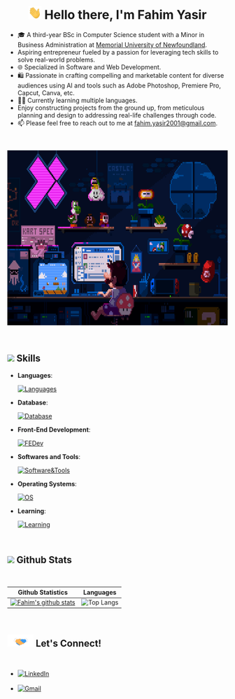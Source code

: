 <h1 align="center"><b><img src="img/wave.gif" width="30px" height="30px" /> Hello there, I'm Fahim Yasir </b></h1>

<div>
	<ul>
		<li>🎓 A third-year BSc in Computer Science student with a Minor in Business Administration at <a href="https://www.mun.ca/">Memorial University of Newfoundland</a>.</li>
		<li>Aspiring entrepreneur fueled by a passion for leveraging tech skills to solve real-world problems.</li>
		<li>🌐 Specialized in Software and Web Development. </li>
		<li> 🛍️ Passionate in crafting compelling and marketable content for diverse audiences using AI and tools such as Adobe Photoshop, Premiere Pro, Capcut, Canva, etc.</li>
		<li>🧑‍💻 Currently learning multiple languages.</li>
		<li>Enjoy constructing projects from the ground up, from meticulous planning and design to addressing real-life challenges through code.</li>
		<li>📫 Please feel free to reach out to me at  <a href="mailto:fahim.yasir2001@gmail.com">fahim.yasir2001@gmail.com</a>.</li>
</div>

<p align="center">
</br>
</br>
<img height=400px src="img/comp6.gif"/>
</p>

</br>


## <img src="https://media2.giphy.com/media/QssGEmpkyEOhBCb7e1/giphy.gif?cid=ecf05e47a0n3gi1bfqntqmob8g9aid1oyj2wr3ds3mg700bl&rid=giphy.gif" width ="25"><b> Skills</b></strong></summary>
  
<p align="center">
  
  - **Languages**:
    
    [![Languages](https://skillicons.dev/icons?i=c,java,py,r)](https://skillicons.dev)


  - **Database**:
    
    [![Database](https://skillicons.dev/icons?i=sqlite)](https://skillicons.dev)


  - **Front-End Development**:

    [![FEDev](https://skillicons.dev/icons?i=bootstrap,css,html)](https://skillicons.dev)


  - **Softwares and Tools**:

    [![Software&Tools](https://skillicons.dev/icons?i=ps,git,github,powershell,pycharm,replit,vscode)](https://skillicons.dev)


  - **Operating Systems**:

    [![OS](https://skillicons.dev/icons?i=linux,apple,windows)](https://skillicons.dev)


  - **Learning**:

    [![Learning](https://skillicons.dev/icons?i=aws,express,js,mongodb,mysql,nodejs,react,ts)](https://skillicons.dev)
    
</p>
</br>


## <img src="https://media.giphy.com/media/iY8CRBdQXODJSCERIr/giphy.gif" width="30"><b> Github Stats </b>
<br>

|Github Statistics|Languages|
|-|-|
|[![Fahim's github stats](https://github-readme-stats.vercel.app/api?username=fahim-ysr&theme=dark&hide_border=false&include_all_commits=false&count_private=false)](https://github.com/hechadielhassania)|![Top Langs](https://github-readme-stats.vercel.app/api/top-langs/?username=fahim-ysr&theme=dark&hide_border=false&include_all_commits=false&count_private=false&layout=compact)

</br>



## <img src="./img/LetsConnect.gif" width ="60"><b> Let's Connect!</b>

<br>
<div align='left'>

<ul>

<li>
<a href="https://linkedin.com/in/fahim-yasir" target="_blank">
<img src="https://img.shields.io/badge/LinkedIn-0077B5?style=for-the-badge&logo=linkedin&logoColor=white" alt="LinkedIn"/>
</a>
</li>


<br>

<li>
<a href="mailto:fahim.yasir2001@gmail.com" target="_blank">
<img src="https://img.shields.io/badge/Gmail-D14836?style=for-the-badge&logo=gmail&logoColor=white" alt="Gmail"/>
</a>
</li>
	
</ul>
</div>

